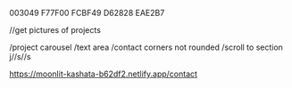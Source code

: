 003049
F77F00
FCBF49
D62828
EAE2B7


//get pictures of projects


/project carousel
/text area
/contact corners not rounded
/scroll to section
j//s//s


https://moonlit-kashata-b62df2.netlify.app/contact